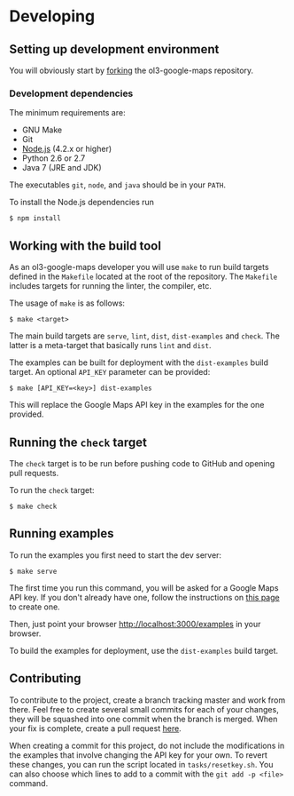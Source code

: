 # Developing

## Setting up development environment

You will obviously start by
[forking](https://github.com/mapgears/ol3-google-maps/fork) the
ol3-google-maps repository.


### Development dependencies

The minimum requirements are:

* GNU Make
* Git
* [Node.js](http://nodejs.org/) (4.2.x or higher)
* Python 2.6 or 2.7
* Java 7 (JRE and JDK)

The executables `git`, `node`, and `java` should be in your `PATH`.

To install the Node.js dependencies run

    $ npm install


## Working with the build tool

As an ol3-google-maps developer you will use `make` to run build targets
defined in the `Makefile` located at the root of the repository.
The `Makefile` includes targets for running the linter, the compiler, etc.

The usage of `make` is as follows:

    $ make <target>

The main build targets are `serve`, `lint`, `dist`, `dist-examples` and
`check`. The latter is a meta-target that basically runs `lint` and `dist`.

The examples can be built for deployment with the `dist-examples` build target.
An optional `API_KEY` parameter can be provided:

    $ make [API_KEY=<key>] dist-examples

This will replace the Google Maps API key in the examples for the one provided.


## Running the `check` target

The `check` target is to be run before pushing code to GitHub and opening pull
requests.

To run the `check` target:

    $ make check


## Running examples

To run the examples you first need to start the dev server:

    $ make serve

The first time you run this command, you will be asked for a Google Maps API
key. If you don't already have one, follow the instructions on
[this page](https://developers.google.com/maps/documentation/javascript/get-api-key)
to create one.

Then, just point your browser <http://localhost:3000/examples> in your browser.

To build the examples for deployment, use the `dist-examples` build target.

## Contributing

To contribute to the project, create a branch tracking master and work from
there. Feel free to create several small commits for each of your changes, they
will be squashed into one commit when the branch is merged. When your fix is
complete, create a pull request
[here](https://github.com/mapgears/ol3-google-maps/pulls).

When creating a commit for this project, do not include the modifications in
the examples that involve changing the API key for your own. To revert these
changes, you can run the script located in `tasks/resetkey.sh`. You can also
choose which lines to add to a commit with the `git add -p <file>` command.
